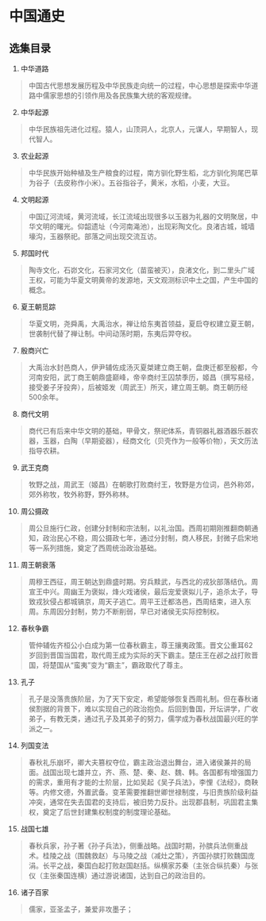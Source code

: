 # 中国通史

## 选集目录

1. 中华道路
> 中国古代思想发展历程及中华民族走向统一的过程，中心思想是探索中华道路中儒家思想的引领作用及各民族集大统的客观规律。

2. 中华起源
> 中华民族祖先进化过程。猿人，山顶洞人，北京人，元谋人，早期智人，现代智人。

3. 农业起源
> 中华民族开始种植及生产粮食的过程，南方驯化野生稻，北方驯化狗尾巴草为谷子（去皮称作小米）。五谷指谷子，黄米，水稻，小麦，大豆。

4. 文明起源
> 中国辽河流域，黄河流域，长江流域出现很多以玉器为礼器的文明聚居，中华文明的曙光。仰韶遗址（今河南渑池），出现彩陶文化。良渚古城，城墙壕沟，玉器祭祀。部落之间出现交流互访。

5. 邦国时代
> 陶寺文化，石峁文化，石家河文化（苗蛮被灭），良渚文化，到二里头广域王权，可能为华夏文明黄帝的发源地，天文观测标识中土之国，产生中国的概念。

6. 夏王朝觅踪
> 华夏文明，尧舜禹，大禹治水，禅让给东夷首领益，夏启夺权建立夏王朝，世袭制代替了禅让制。中间动荡时期，东夷后羿夺权。

7. 殷商兴亡
> 大禹治水封邑商人，伊尹辅佐成汤灭夏桀建立商王朝，盘庚迁都至殷都，今河南安阳，武丁商王朝鼎盛巅峰，帝辛商纣王囚禁季历，姬昌（撰写易经，接受姜子牙投奔），后被姬发（周武王）所灭，建立周王朝。商王朝历经500余年。

8. 商代文明
> 商代已有后来中华文明的基础，甲骨文，祭祀体系，青铜器礼器酒器乐器农器，玉器，白陶（早期瓷器），经商文化（贝壳作为一般等价物），天文历法指导农耕。

9. 武王克商
> 牧野之战，周武王（姬昌）在朝歌打败商纣王，牧野是方位词，邑外称郊，郊外称牧，牧外称野，野外称林。

10. 周公摄政
> 周公旦施行仁政，创建分封制和宗法制，以礼治国。西周初期刚推翻商朝通知，政治民心不稳，周公摄政七年，通过分封制，商人移民，封微子启宋地等一系列措施，奠定了西周统治政治基础。

11. 周王朝衰落
> 周穆王西征，周王朝达到鼎盛时期。穷兵黩武，与西北的戎狄部落结仇。周宣王中兴。周幽王为褒姒，烽火戏诸侯，最后宠爱褒姒儿子，追杀太子，导致戎狄侵占都城镐京，周天子逃亡。周平王迁都洛邑，西周结束，进入东周。东周因分封制，势力不断削弱，早已对诸侯无实际控制权。

12. 春秋争霸
> 管仲辅佐齐桓公小白成为第一位春秋霸主，尊王攘夷政策。晋文公重耳62岁回到晋国当国君，取代周王成为实际的天下霸主。楚庄王在邲之战打败晋国，将楚国从“蛮夷”变为“霸主”，霸政取代了尊主。

13. 孔子
> 孔子是没落贵族阶层，为了天下安定，希望能够恢复西周礼制。但在春秋诸侯割据的背景下，难以实现自己的政治抱负。后回到鲁国，开坛讲学，广收弟子，有教无类，通过孔子及其弟子的努力，儒学成为春秋战国最兴旺的学派之一。

14. 列国变法
> 春秋礼乐崩坏，卿大夫篡权夺位，霸主政治退出舞台，进入诸侯兼并的局面。战国出现七雄并立，齐、燕、楚、秦、赵、魏、韩。各国都有增强国力的需求，重用有才能的士阶层，比如吴起《吴子兵法》，李悝《法经》，商鞅等。内修文德，外置武备。变革需要推翻世卿世禄制度，与旧贵族阶级利益冲突，通常在失去国君的支持后，被旧势力反扑。出现郡县制，巩固君主集权，奠定了后世封建集权制度的制度理论基础。

15. 战国七雄
> 春秋兵家，孙子著《孙子兵法》，侧重战略。战国时期，孙膑兵法侧重战术。桂陵之战（围魏救赵）与马陵之战（减灶之策），齐国孙膑打败魏国庞涓。长平之战，秦国白起打败赵国赵括。纵横家苏秦（主张合纵抗秦）与张仪（主张秦国连横）通过游说诸国，达到自己的政治目的。

16. 诸子百家
> 儒家，亚圣孟子，兼爱非攻墨子；
